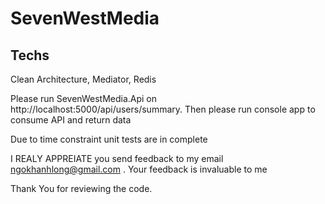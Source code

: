 # SevenWestMedia

## Techs
Clean Architecture, Mediator, Redis

Please run SevenWestMedia.Api on  http://localhost:5000/api/users/summary. Then please run console app to consume API and return data

Due to time constraint unit tests are in complete

I REALY APPREIATE you send feedback to my email ngokhanhlong@gmail.com . Your feedback is invaluable to me

Thank You for reviewing the code.


